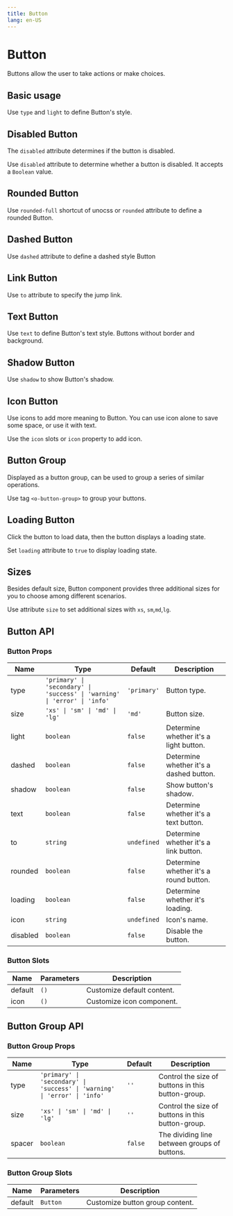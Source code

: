 ```yaml
---
title: Button
lang: en-US
---
```


# Button <update-badge/>

Buttons allow the user to take actions or make choices.

## Basic usage

Use `type` and `light` to define Button's style.

<demo src="../example/button/basic.vue"></demo>

## Disabled Button

The `disabled` attribute determines if the button is disabled.

Use `disabled` attribute to determine whether a button is disabled. It accepts a `Boolean` value.

<demo src="../example/button/disable.vue"></demo>

## Rounded Button

Use `rounded-full` shortcut of unocss or `rounded` attribute to define a rounded Button.

<demo src="../example/button/round.vue"></demo>

## Dashed Button

Use `dashed` attribute to define a dashed style Button

<demo src="../example/button/dashed.vue"></demo>

## Link Button

Use `to` attribute to specify the jump link.

<demo src="../example/button/link.vue"></demo>

## Text Button

Use `text` to define Button's text style. Buttons without border and background.

<demo src="../example/button/text.vue"></demo>


## Shadow Button

Use `shadow` to show Button's shadow.

<demo src="../example/button/shadow.vue"></demo>

## Icon Button

Use icons to add more meaning to Button. You can use icon alone to save some space, or use it with text.

Use the `icon` slots or `icon` property to add icon.

<demo src="../example/button/icon.vue"></demo>

## Button Group

Displayed as a button group, can be used to group a series of similar operations.

Use tag `<o-button-group>` to group your buttons.

<demo src="../example/button/group.vue"></demo>

## Loading Button

Click the button to load data, then the button displays a loading state.

Set `loading` attribute to `true` to display loading state.

<demo src="../example/button/loading.vue"></demo>

## Sizes

Besides default size, Button component provides three additional sizes for you to choose among different scenarios.

Use attribute `size` to set additional sizes with `xs`, `sm`,`md`,`lg`.

<demo src="../example/button/size.vue"></demo>

## Button API

### Button Props
| Name | Type | Default | Description |
| --- | --- | --- | --- |
| type | `'primary' \| 'secondary' \| 'success' \| 'warning' \| 'error' \| 'info'` | `'primary'` | Button type. |
| size | `'xs' \| 'sm' \| 'md' \| 'lg'` | `'md'` | Button size.  |
| light | `boolean` | `false` |  Determine whether it's a light button.  |
| dashed | `boolean` | `false` |  Determine whether it's a dashed button.  |
| shadow | `boolean` | `false` |  Show button's shadow.  |
| text | `boolean` | `false` | Determine whether it's a text button. |
| to | `string` | `undefined` | Determine whether it's a link button. |
| rounded | `boolean` | `false` | Determine whether it's a round button. |
| loading | `boolean` | `false` | Determine whether it's loading.  |
| icon | `string` | `undefined` | Icon's name.  |
| disabled | `boolean` | `false` | Disable the button. |


### Button Slots

| Name | Parameters | Description | 
| --- | --- | --- |
| default | `()` | Customize default content. |
| icon | `()` | Customize icon component. |

## Button Group API

### Button Group Props
| Name | Type | Default | Description |
| --- | --- | --- | --- |
| type | `'primary' \| 'secondary' \| 'success' \| 'warning' \| 'error' \| 'info'` | `''` | Control the size of buttons in this button-group. |
| size | `'xs' \| 'sm' \| 'md' \| 'lg'` | `''` | Control the size of buttons in this button-group.  |
| spacer | `boolean` | `false` |  The dividing line between groups of buttons.  |

### Button Group Slots

| Name | Parameters | Description | 
| --- | --- | --- |
| default | `Button` | Customize button group content. |
